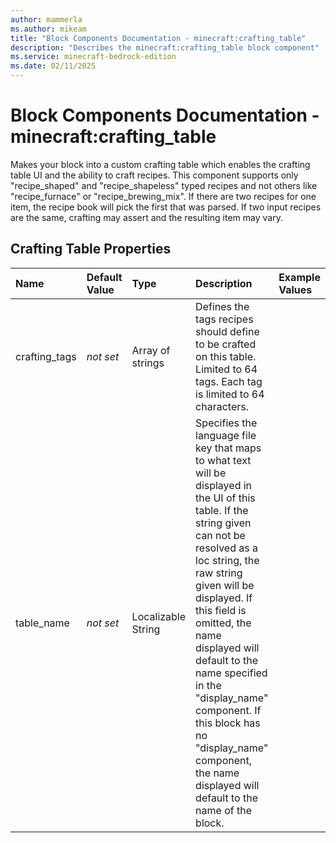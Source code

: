 ```yaml
---
author: mammerla
ms.author: mikeam
title: "Block Components Documentation - minecraft:crafting_table"
description: "Describes the minecraft:crafting_table block component"
ms.service: minecraft-bedrock-edition
ms.date: 02/11/2025 
---
```


# Block Components Documentation - minecraft:crafting_table

Makes your block into a custom crafting table which enables the crafting table UI and the ability to craft recipes. This component supports only "recipe_shaped" and "recipe_shapeless" typed recipes and not others like "recipe_furnace" or "recipe_brewing_mix". If there are two recipes for one item, the recipe book will pick the first that was parsed. If two input recipes are the same, crafting may assert and the resulting item may vary.


## Crafting Table Properties

|Name       |Default Value |Type |Description |Example Values |
|:----------|:-------------|:----|:-----------|:------------- |
| crafting_tags | *not set* | Array of strings | Defines the tags recipes should define to be crafted on this table. Limited to 64 tags. Each tag is limited to 64 characters. |  | 
| table_name | *not set* | Localizable String | Specifies the language file key that maps to what text will be displayed in the UI of this table. If the string given can not be resolved as a loc string, the raw string given will be displayed. If this field is omitted, the name displayed will default to the name specified in the "display_name" component. If this block has no "display_name" component, the name displayed will default to the name of the block. |  | 